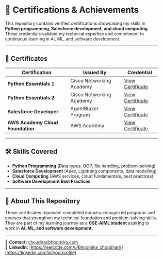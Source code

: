 # 📜 Certifications & Achievements

This repository contains verified certifications showcasing my skills in **Python programming, Salesforce development, and cloud computing**. These credentials validate my technical expertise and commitment to continuous learning in AI, ML, and software development.

---

## 📂 Certificates

| Certification | Issued By | Credential |
|---------------|-----------|------------|
| **Python Essentials 1** | Cisco Networking Academy | [View Certificate](./Python_Essentials_1_Cisco.pdf) |
| **Python Essentials 2** | Cisco Networking Academy | [View Certificate](./Python_Essentials_2_Cisco.pdf) |
| **Salesforce Developer** | AgentBlazer Program | [View Certificate](./Salesforce_Developer_AgentBlazer.pdf) |
| **AWS Academy Cloud Foundation** | AWS Academy | [View Certificate](./AWS_Academy_Cloud_Foundation.pdf) |

---

## 🛠 Skills Covered

- **Python Programming** (Data types, OOP, file handling, problem-solving)
- **Salesforce Development** (Apex, Lightning components, data modelling)
- **Cloud Computing** (AWS services, cloud fundamentals, best practices)
- **Software Development Best Practices**

---

## 📌 About This Repository

These certificates represent completed industry-recognized programs and courses that strengthen my technical foundation and problem-solving skills.  
They are part of my learning journey as a **CSE-AIML student** aspiring to work in **AI, ML, and software development**.

---

📧 **Contact:** [choudharibhoomika.com](choudharibhoomika.com)  
🔗 **LinkedIn:** [https://leetcode.com/u/Bhoomika_choudhari/](https://linkedin.com/in/yourprofile)
